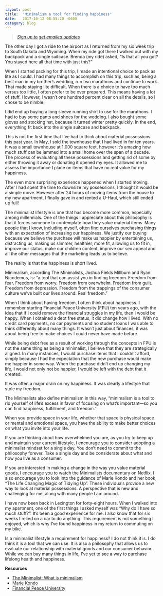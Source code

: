 ```yaml
---
layout: post
title:  "Minimalism a tool for finding happiness"
date:   2017-10-12 08:55:20 -0600
category: blog
---
```


> *[Sign up to get emailed updates](http://eepurl.com/c5qLKv)*

The other day I got a ride to the airport as I returned from my six week trip to South Dakota and Wyoming. When my ride got there I walked out with my backpack and a single suitcase. Brenda (my ride) asked, “Is that all you got? You stayed here all that time with just this?”

When I started packing for this trip, I made an intentional choice to pack as lite as I could. I had many things to accomplish on this trip, such as, being a best man in my brother’s wedding, run two marathons and continue to work. That made staying lite difficult. When there is a choice to have too much versus too little, I often prefer to be over prepared. This means having a lot of stuff. However, I wasn’t one hundred percent clear on all the details, so I chose to be nimble.

I did end up buying a long sleeve running shirt to use for the marathons. I had to buy some pants and shoes for the wedding. I also bought some gloves and stocking hat, because it turned winter pretty quickly. In the end, everything fit back into the single suitcase and backpack.

This is not the first time that I’ve had to think about material possessions this past year. In May, I sold the townhouse that I had lived in for ten years. It was a small townhouse at 1,000 square feet, however it’s amazing how much stuff can be jammed into a small home over the span of a decade. The process of evaluating all these possessions and getting rid of some by either throwing it away or donating it opened my eyes. It allowed me to assess the importance I place on items that have no real value for my happiness.

The even more surprising experience happened when I started moving. After I had spent the time to downsize my possessions, I thought it would be a simple move. However after 24 hours of moving items from the house to my new apartment, I finally gave in and rented a U-Haul, which still ended up full!

The minimalist lifestyle is one that has become more common, especially among millennials. One of the things I appreciate about this philosophy is that it forces someone to contemplate how they value material items. Many people that I know, including myself, often find ourselves purchasing things with an expectation of increasing our happiness. We justify our buying because we believe the purchase will make us happier by entertaining us, distracting us, making us slimmer, healthier, more fit, allowing us to fit in, improve our status, make our children content, improve our sex appeal and all the other messages that the marketing leads us to believe.

The reality is that the happiness is short lived.

Minimalism, according The Minimalists, Joshua Fields Millburn and Ryan Nicodemus, is:  “a tool that can assist you in finding freedom. Freedom from fear. Freedom from worry. Freedom from overwhelm. Freedom from guilt. Freedom from depression. Freedom from the trappings of the consumer culture we’ve built our lives around. Real freedom.”

When I think about having freedom, I often think about happiness. I remember starting Financial Peace University (FPU) ten years ago, with the idea that if I could remove the financial struggles in my life, then I would be happy. When I obtained a debt free status, it did change how I lived. With no credit card payments, no car payments and no student loans I was able to think differently about many things. It wasn’t just about finances, it was about being free to make choices I could never have made before.

While being debt free as a result of working through the concepts in FPU is not the same thing as being a minimalist, I believe that they are strategically aligned. In many instances, I would purchase items that I couldn’t afford, simply because I had the expectation that the new purchase would make me happier in some way. When the purchase didn’t end up changing my life, I would not only not be happier, I would be left with the debt that it created.

It was often a major drain on my happiness. It was clearly a lifestyle that stole my freedom.

The Minimalists also define minimalism in this way, “minimalism is a tool to rid yourself of life’s excess in favor of focusing on what’s important—so you can find happiness, fulfillment, and freedom.”

When you provide space in your life, whether that space is physical space or mental and emotional space, you have the ability to make better choices on what you invite into your life.

If you are thinking about how overwhelmed you are, as you try to keep up and maintain your current lifestyle, I encourage you to consider adopting a minimalist mindset for a single day. You don’t need to commit to the philosophy forever. Take a single day and be considerate about what and how you live as a consumer.

If you are interested in making a change in the way you value material goods, I encourage you to watch the Minimalists documentary on Netflix. I also encourage you to look into the guidance of Marie Kondo and her book, “The Life Changing Magic of Tidying Up”. These individuals provide a new way to look at material possessions. A perspective that is new and challenging for me, along with many people I am around.

I have now been back in Lexington for forty-eight hours. When I walked into my apartment, one of the first things I asked myself was “Why do I have so much stuff?”. It’s been a good experience for me. I also know that for six weeks I relied on a car to do anything. This requirement is not something I enjoyed, which is why I’ve found happiness in my return to commuting on my bike.

Is a minimalist lifestyle a requirement for happiness? I do not think it is. I do think it is a tool that we can use. It is also a philosophy that allows us to evaluate our relationship with material goods and our consumer behavior. While we can buy many things in life, I’ve yet to see a way to purchase lifelong health and happiness.

**Resources**
* [The Minimalist: What is minimalism](https://www.theminimalists.com/minimalism/)
* [Marie Kondo](http://tidyingup.com/)
* [Financial Peace University](https://www.daveramsey.com/fpu)
